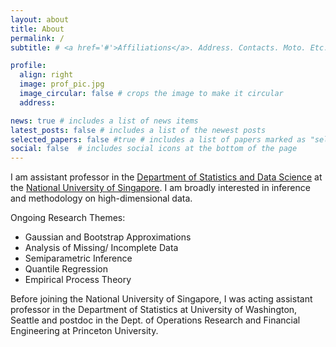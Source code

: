 ```yaml
---
layout: about
title: About
permalink: /
subtitle: # <a href='#'>Affiliations</a>. Address. Contacts. Moto. Etc.

profile:
  align: right
  image: prof_pic.jpg
  image_circular: false # crops the image to make it circular
  address: 

news: true # includes a list of news items
latest_posts: false # includes a list of the newest posts
selected_papers: false #true # includes a list of papers marked as "selected={true}"
social: false  # includes social icons at the bottom of the page
---
```


I am assistant professor in the [Department of Statistics and Data Science](https://www.stat.nus.edu.sg) at the [National University of Singapore](https://nus.edu.sg). I am broadly interested in inference and methodology on high-dimensional data.

Ongoing Research Themes:
 * Gaussian and Bootstrap Approximations
 * Analysis of Missing/ Incomplete Data
 * Semiparametric Inference
 * Quantile Regression
 * Empirical Process Theory

Before joining the National University of Singapore, I was acting assistant professor in the Department of Statistics at University of Washington, Seattle and postdoc in the Dept. of Operations Research and Financial Engineering at Princeton University.


